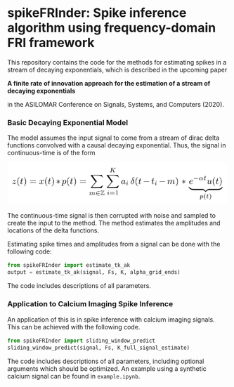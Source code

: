 # spikeFRInder: Spike inference algorithm using frequency-domain FRI framework

This repository contains the code for the methods for estimating spikes in a stream of decaying exponentials, which is described in the upcoming paper

**A finite rate of innovation approach for the estimation of a stream of decaying exponentials**

in the ASILOMAR Conference on Signals, Systems, and Computers (2020).

### Basic Decaying Exponential Model

The model assumes the input signal to come from a stream of dirac delta functions convolved with a causal decaying exponential. Thus, the signal in continuous-time is of the form

<img src="figures/model_form.png" alt="model form" width="500">

The continuous-time signal is then corrupted with noise and sampled to create the input to the method. The method estimates the amplitudes and locations of the delta functions.

Estimating spike times and amplitudes from a signal can be done with the following code:

```python
from spikeFRInder import estimate_tk_ak
output = estimate_tk_ak(signal, Fs, K, alpha_grid_ends)
```

The code includes descriptions of all parameters.

### Application to Calcium Imaging Spike Inference

An application of this is in spike inference with calcium imaging signals. This can be achieved with the following code.

```python
from spikeFRInder import sliding_window_predict
sliding_window_predict(signal, Fs, K_full_signal_estimate)
```

The code includes descriptions of all parameters, including optional arguments which should be optimized. An example using a synthetic calcium signal can be found in `example.ipynb`.
